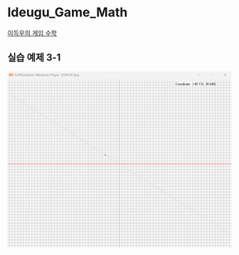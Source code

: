 # Ideugu_Game_Math
[이득우의 게임 수학](https://diesuki4.tistory.com/category/%EA%B2%8C%EC%9E%84%20%EC%88%98%ED%95%99/%EC%9D%B4%EB%93%9D%EC%9A%B0%EC%9D%98%20%EA%B2%8C%EC%9E%84%20%EC%88%98%ED%95%99)

## 실습 예제 3-1
![실습 예제 3-1](https://raw.githubusercontent.com/diesuki4/Ideugu_Game_Math/3-1_%ED%97%AC%EB%A1%9C_%EB%B2%A1%ED%84%B0/Example.gif)
